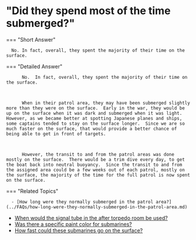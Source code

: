 # "Did they spend most of the time submerged?"

  === "Short Answer"

      No. In fact, overall, they spent the majority of their time on the surface.

  === "Detailed Answer"

          No.  In fact, overall, they spent the majority of their time on the surface.

          

          When in their patrol area, they may have been submerged slightly more than they were on the surface.  Early in the war, they would be up on the surface when it was dark and submerged when it was light.  However, as we became better at spotting Japanese planes and ships, some captains tended to stay on the surface longer.  Since we are so much faster on the surface, that would provide a better chance of being able to get in front of targets.

          

          However, the transit to and from the patrol areas was done mostly on the surface.  There would be a trim dive every day, to get the boat back into neutral buoyancy.  Since the transit to and from the assigned area could be a few weeks out of each patrol, mostly on the surface, the majority of the time for the full patrol is now spent on the surface.

  === "Related Topics"

      - [How long were they normally submerged in the patrol area?](../FAQs/how-long-were-they-normally-submerged-in-the-patrol-area.md)
- [When would the signal tube in the after torpedo room be used?](../FAQs/when-would-the-signal-tube-in-the-after-torpedo-room-be-used.md)
- [Was there a specific paint color for submarines?](../FAQs/was-there-a-specific-paint-color-for-submarines.md)
- [How fast could these submarines go on the surface?](../FAQs/how-fast-could-these-submarines-go-on-the-surface.md)
